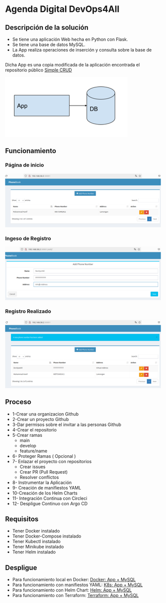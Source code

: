 <a name="top"></a>
# Agenda Digital DevOps4All



## Descripción de la solución
* Se tiene una aplicación Web hecha en Python con Flask. 
* Se tiene una base de datos MySQL. 
* La App realiza operaciones de inserción y consulta sobre la base de datos.

Dicha App es una copia modificada de la aplicación encontrada
el repositorio público [Simple CRUD](https://github.com/muhammadhanif/crud-application-using-flask-and-mysql) 

![](imagenes/1.png)

## Funcionamiento
### Página de inicio
![](imagenes/app_pantalla_inicial.png)
### Ingeso de Registro
![](imagenes/app_Add_Phone_Number.png)
### Registro Realizado
![](imagenes/app_nuevo_registro.png)
## Proceso
* 1-Crear una organizacion Github
* 2-Crear un proyecto Github
* 3-Dar permisos sobre el invitar a las personas Github
* 4-Crear el repositorio
* 5-Crear ramas
   - main
   - develop
   - feature/name
* 6-  Proteger Ramas ( Opcional )  
* 7-  Enlazar el proyecto con repositorios
   -  Crear issues
   -  Crear PR (Pull Request)
   -  Resolver conflictos
* 8- Instrumentar la Aplicación 
* 9- Creación de manifiestos YAML 
* 10-Creación de los Helm Charts
* 11- Integración Continua con Circleci
* 12- Despligue Continuo con Argo CD 
## Requisitos
* Tener Docker instalado
* Tener Docker-Compose instalado
* Tener Kubectl instalado
* Tener Minikube instalado
* Tener Helm instalado

## Despligue
* Para funcionamiento local en Docker: [Docker: App + MySQL](./Docker/Docker.md)
* Para funcionamiento con manifiestos YAML: [K8s: App + MySQL](./k8s/K8s.md)
* Para funcionamiento con Helm Chart: [Helm: App + MySQL](./Helm/Helm.md)
* Para funcionamiento con Terraform: [Terraform: App + MySQL](./Terraform/Terraform.md)
